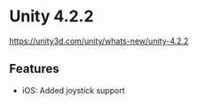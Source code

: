 # Unity 4.2.2
https://unity3d.com/unity/whats-new/unity-4.2.2

## Features

<ul>
<li>iOS: Added joystick support</li>
</ul>
